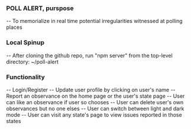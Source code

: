 ### POLL ALERT, purspose
-- To memorialize in real time potential irregularities witnessed at polling places

### Local Spinup
-- After cloning the github repo, run "npm server" from the top-level directory: ~/poll-alert 

### Functionality
-- Login/Register
-- Update user profile by clicking on user's name
-- Report an observance on the home page or the user's state page
-- User can like an observance if user so chooses
-- User can delete user's own observances but no one elses
-- User can switch between light and dark mode
-- User can visit any state's page to view issues reported in those states